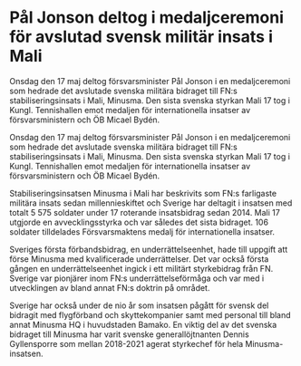 # Pål Jonson deltog i medaljceremoni för avslutad svensk militär insats i Mali

Onsdag den 17 maj deltog försvarsminister Pål Jonson i en medaljceremoni som hedrade det avslutade svenska militära bidraget till FN:s stabiliseringsinsats i Mali, Minusma. Den sista svenska styrkan Mali 17 tog i Kungl. Tennishallen emot medaljen för internationella insatser av försvarsministern och ÖB Micael Bydén.

Onsdag den 17 maj deltog försvarsminister Pål Jonson i en medaljceremoni som hedrade det avslutade svenska militära bidraget till FN:s stabiliseringsinsats i Mali, Minusma. Den sista svenska styrkan Mali 17 tog i Kungl. Tennishallen emot medaljen för internationella insatser av försvarsministern och ÖB Micael Bydén.

Stabiliseringsinsatsen Minusma i Mali har beskrivits som FN:s farligaste militära insats sedan millennieskiftet och Sverige har deltagit i insatsen med totalt 5 575 soldater under 17 roterande insatsbidrag sedan 2014. Mali 17 utgjorde en avvecklingsstyrka och var således det sista bidraget. 106 soldater tilldelades Försvarsmaktens medalj för internationella insatser.

Sveriges första förbandsbidrag, en underrättelseenhet, hade till uppgift att förse Minusma med kvalificerade underrättelser. Det var också första gången en underrättelseenhet ingick i ett militärt styrkebidrag från FN. Sverige var pionjärer inom FN:s underrättelseförmåga och var med i utvecklingen av bland annat FN:s doktrin på området.

Sverige har också under de nio år som insatsen pågått för svensk del bidragit med flygförband och skyttekompanier samt med personal till bland annat Minusma HQ i huvudstaden Bamako. En viktig del av det svenska bidraget till Minusma har varit svenske generallöjtnanten Dennis Gyllensporre som mellan 2018-2021 agerat styrkechef för hela Minusma-insatsen.
